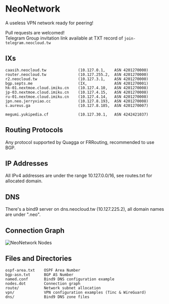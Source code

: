 # NeoNetwork

A useless VPN network ready for peering!

Pull requests are welcomed!  
Telegram Group invitation link available at TXT record of `join-telegram.neocloud.tw`

## IXs

```plain
caasih.neocloud.tw              (10.127.0.1,    ASN 4201270000)
router.neocloud.tw              (10.127.255.2,  ASN 4201270000)
r2.neocloud.tw                  (10.127.3.1,    ASN 4201270000)
bgp.septs.me                    (IX,            ASN 4201270001)
hk-01.nextmoe.cloud.imiku.cn    (10.127.4.10,   ASN 4201270008)
jp-03.nextmoe.cloud.imiku.cn    (10.127.4.15,   ASN 4201270008)
ru-01.nextmoe.cloud.imiku.cn    (10.127.4.14,   ASN 4201270008)
jpn.neo.jerryxiao.cc            (10.127.8.193,  ASN 4201270008)
s.aureus.ga                     (10.127.8.185,  ASN 4201270007)

megumi.yukipedia.cf             (10.127.30.1,   ASN 4242421037)
```

## Routing Protocols

Any protocol supported by Quagga or FRRouting, recommended to use BGP.

## IP Addresses

All IPv4 addresses are under the range 10.127.0.0/16,
see routes.txt for allocated domain.

## DNS

There's a bind9 server on dns.neocloud.tw (10.127.225.2), all domain names are under ".neo".

## Connection Graph

![NeoNetwork Nodes](https://raw.githubusercontent.com/NeoChen1024/NeoNetwork/master/nodes.svg)

## Files and Directories

```plain
ospf-area.txt    OSPF Area Number
bgp-asn.txt      BGP AS Number
named.conf       Bind9 DNS configuration example
nodes.dot        Connection graph
route/           Network subnet allocation
vpn/             VPN configuration examples (Tinc & WireGuard)
dns/             Bind9 DNS zone files
```
